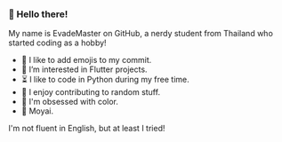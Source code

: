 ### 👋 Hello there!

My name is EvadeMaster on GitHub, a nerdy student from Thailand who started coding as a hobby!

- 🎉 I like to add emojis to my commit.
- 👀 I’m interested in Flutter projects.
- ⏳ I like to code in Python during my free time.
- 📜 I enjoy contributing to random stuff.
- 🎨 I'm obsessed with color.
- 🗿 Moyai.

I'm not fluent in English, but at least I tried!
<!---
Lorem ipsum dolor sit amet, consectetur adipiscing elit, sed do eiusmod tempor incididunt ut labore et dolore magna aliqua. Quis risus sed vulputate odio ut enim. Leo urna molestie at elementum eu. Mattis enim ut tellus elementum sagittis vitae et leo duis. Ultrices in iaculis nunc sed augue lacus viverra vitae congue. Amet risus nullam eget felis eget nunc. Mattis aliquam faucibus purus in massa tempor. Augue mauris augue neque gravida in fermentum et. Nisi est sit amet facilisis magna etiam tempor orci. In ante metus dictum at tempor commodo. Platea dictumst quisque sagittis purus sit amet.
--->
